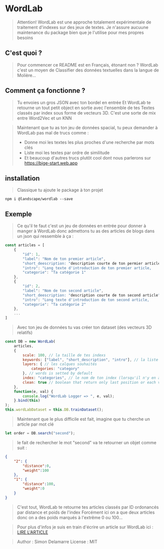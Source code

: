 # WordLab

> Attention! 
> WordLab est une approche totalement expérimentale de traitement d'indexes sur des jeux de textes.
> Je n'assure aucuune maintenance du package bien que je l'utilise pour mes propres besoins

## C'est quoi ?

> Pour commencer ce README est en Français, étonant non ?
> WordLab c'est un moyen de Classifier des données textuelles dans la langue de Molière...

## Comment ça fonctionne ?

> Tu envoies un gros JSON avec ton bordel en entrée
> Et WordLab te retourne un tout petit object en sortie avec l'ensemble de tes Textes classés par index sous forme de vecteurs 3D.
> C'est une sorte de mix entre Word2Vec et un KNN

> Maintenant que tu as ton jeu de données spacial, tu peux demander à WordLab pas mal de trucs comme :
>    - Donne moi les textes les plus proches d'une recherche par mots clés
>    - Liste moi les textes par ordre de similitude
>    - Et beaucoup d'autres trucs plutôt cool dont nous parlerons sur https://bige-start.web.app

## installation

> Classique tu ajoute le package à ton projet
```
npm i @landscape/wordlab --save
```

## Exemple

> Ce qu'il te faut c'est un jeu de données en entrée pour donner à manger à WordLab 
> donc admettons tu as des articles de blogs dans un json qui ressemble à ça :

```javascript
const articles = [
    {
        "id": 1,
        "label": "Nom de ton premier article",
        "short_deescription: "description courte de ton permier article",
        "intro": "Long texte d'introduction de ton premier article,
        "categorie": "Ta catégorie 1"
    },
    {
        "id": 2,
        "label": "Nom de ton second article",
        "short_deescription: "description courte de ton second article",
        "intro": "Long texte d'introduction de ton second article,
        "categorie": "Ta catégorie 2"
    },
    ...
]
```

> Avec ton jeu de données tu vas créer ton dataset (des vecteurs 3D relatifs)

```javascript
const DB = new WordLab(
    articles,
    {
        scale: 100, // la taille de tes indexs
        keywords: ["label", "short_description", "intro"], // la liste des labels de type String à parser
        layers: { // les calques souhaités
            categories: "category"
        }, // words is setted by default
        index: "categories", // le nom de ton index (lorsqu'il n'y en a qu'un seul, oui oui on peu en avoir plusieurs...)
        clean: true // boolean that return only last position or each vectors evolutions
    },
    function(e, val) {
        console.log("WordLab Logger => ", e, val);
    }.bind(this)
);
this.wordLabDataset = this.DB.trainDataset();
```

> Maintenant que le plus difficile est fait, imagine que tu cherche un article par mot clé

```javascript
let order = DB.search("second");
```

> le fait de rechercher le mot "second" va te retourner un objet comme suit :

```json
{
    "2": {
        "distance":0,
        "weight":100
    },
    "1": {
        "distance":100,
        "weight":0
    }
}
```

> C'est tout, WordLab te retourne tes articles classés par ID ordonancés par distance et poids de l'index
> Forcément ici on a que deux articles donc on a des poids marqués à l'extrême 0 ou 100...

> Pour plus d'infos je suis en train d'écrire un article sur WordLab ici :
> [LIRE L'ARTICLE](https://bige-start.web.app/feeds/wordlab-la-base-de-donnee-vectorielle-cree-specialement-pour-bige)

> Author : Simon Delamarre
> License : MIT